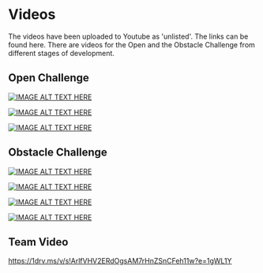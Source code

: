 # Videos
The videos have been uploaded to Youtube as 'unlisted'. The links can be found here. There are videos for the Open and the Obstacle Challenge from different stages of development. 

## Open Challenge


[![IMAGE ALT TEXT HERE](https://img.youtube.com/vi/Sg48LilvS4c/0.jpg)](https://www.youtube.com/watch?v=Sg48LilvS4c)



[![IMAGE ALT TEXT HERE](https://img.youtube.com/vi/o5D0FZzCUnQ/0.jpg)](https://www.youtube.com/watch?v=o5D0FZzCUnQ)



[![IMAGE ALT TEXT HERE](https://img.youtube.com/vi/LGjeWCiFthQ/0.jpg)](https://www.youtube.com/watch?v=LGjeWCiFthQ)

## Obstacle Challenge

[![IMAGE ALT TEXT HERE](https://img.youtube.com/vi/qHP3XNPUiOw/0.jpg)](https://www.youtube.com/watch?v=qHP3XNPUiOw)




[![IMAGE ALT TEXT HERE](https://img.youtube.com/vi/tWKkKMLqZvE/0.jpg)](https://www.youtube.com/watch?v=tWKkKMLqZvE)



[![IMAGE ALT TEXT HERE](https://img.youtube.com/vi/fEPD9FDqDcM/0.jpg)](https://www.youtube.com/watch?v=fEPD9FDqDcM)



[![IMAGE ALT TEXT HERE](https://img.youtube.com/vi/Ks3ekKBNAQM/0.jpg)](https://www.youtube.com/watch?v=Ks3ekKBNAQM)



## Team Video

https://1drv.ms/v/s!ArlfVHV2ERdOgsAM7rHnZSnCFeh11w?e=1gWL1Y

